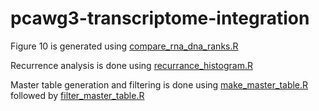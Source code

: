 # pcawg3-transcriptome-integration

Figure 10 is generated using [compare_rna_dna_ranks.R](compare_rna_dna_ranks.R)

Recurrence analysis is done using [recurrance_histogram.R](recurrance_histogram.R)

Master table generation and filtering is done using [make_master_table.R](make_master_table.R) followed by [filter_master_table.R](filter_master_table.R)
